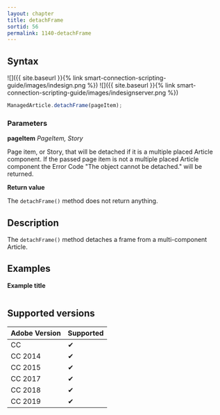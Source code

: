 ```yaml
---
layout: chapter
title: detachFrame
sortid: 56
permalink: 1140-detachFrame
---
```

## Syntax

![]({{ site.baseurl }}{% link smart-connection-scripting-guide/images/indesign.png %}) ![]({{ site.baseurl }}{% link smart-connection-scripting-guide/images/indesignserver.png %})
```javascript
ManagedArticle.detachFrame(pageItem);
```

### Parameters

**pageItem** *PageItem, Story*

Page item, or Story, that will be detached if it is a multiple placed Article component.
If the passed page item is not a multiple placed Article component the Error Code "The object cannot be detached." will be returned.

**Return value**

The `detachFrame()` method does not return anything.

## Description

The `detachFrame()` method detaches a frame from a multi-component Article.

## Examples

**Example title**

```javascript

```

## Supported versions

| Adobe Version | Supported |
|---------------|---------|
| CC            | ✔       |
| CC 2014       | ✔       |
| CC 2015       | ✔       |
| CC 2017       | ✔       |
| CC 2018       | ✔       |
| CC 2019       | ✔       |